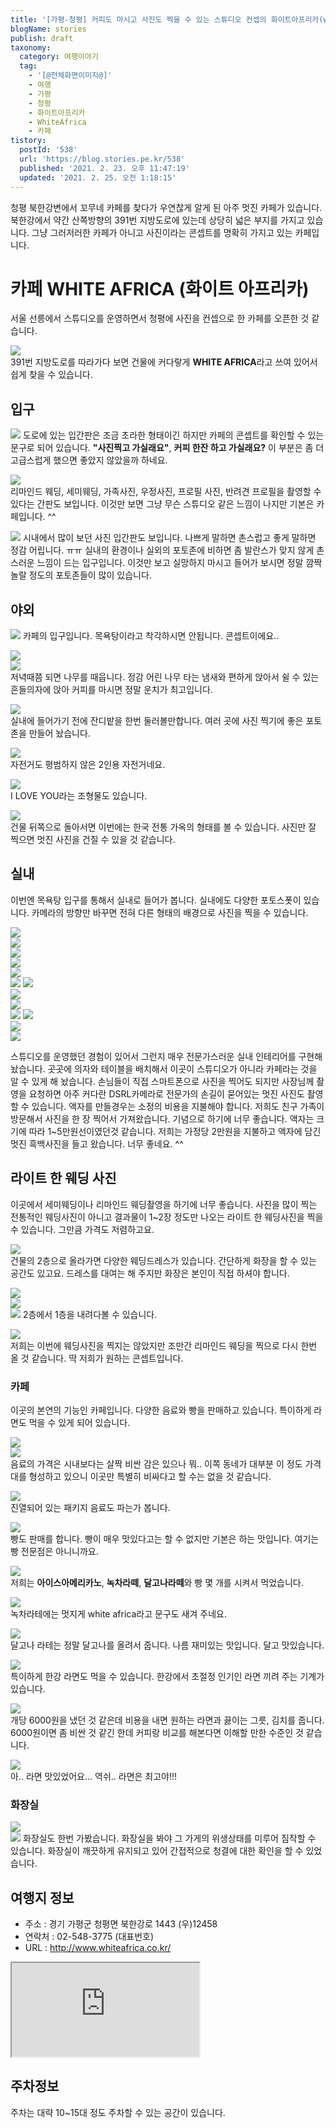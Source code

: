 ```yaml
---
title: '[가평-청평] 커피도 마시고 사진도 찍을 수 있는 스튜디오 컨셉의 화이트아프리카(white Africa)'
blogName: stories
publish: draft
taxonomy:
  category: 여행이야기
  tag:
    - '[@전체화면이미지@]'
    - 여행
    - 가평
    - 청평
    - 화이트아프리카
    - WhiteAfrica
    - 카페
tistory:
  postId: '538'
  url: 'https://blog.stories.pe.kr/538'
  published: '2021. 2. 23. 오후 11:47:19'
  updated: '2021. 2. 25. 오전 1:18:15'
---
```


청평 북한강변에서 꼬무네 카페를 찾다가 우연찮게 알게 된 아주 멋진 카페가 있습니다. 북한강에서 약간 산쪽방향의 391번 지방도로에 있는데 상당히 넓은 부지를 가지고 있습니다. 그냥 그러저러한 카페가 아니고 사진이라는 콘셉트를 명확히 가지고 있는 카페입니다.

# 카페 WHITE AFRICA (화이트 아프리카)

서울 선릉에서 스튜디오를 운영하면서 청평에 사진을 컨셉으로 한 카페를 오픈한 것 같습니다.

![](./images/20210211_182026-01.jpeg)  
391번 지방도로를 따라가다 보면 건물에 커다랗게 **WHITE AFRICA**라고 쓰여 있어서 쉽게 찾을 수 있습니다.

## 입구

![](./images/20210211_182118-01.jpeg)
도로에 있는 입간판은 조금 초라한 형태이긴 하지만 카페의 콘셉트를 확인할 수 있는 문구로 되어 있습니다. **"사진찍고 가실래요"**, **커피 한잔 하고 가실래요?** 이 부분은 좀 더 고급스럽게 했으면 좋았지 않았을까 하네요.

![](./images/20210211_182055-01.jpeg)  
리마인드 웨딩, 세미웨딩, 가족사진, 우정사진, 프로필 사진, 반려견 프로필을 촬영할 수 있다는 간판도 보입니다. 이것만 보면 그냥 무슨 스튜디오 같은 느낌이 나지만 기본은 카페입니다. ^^

![](./images/20210211_182104-01.jpeg)
시내에서 많이 보던 사진 입간판도 보입니다. 나쁘게 말하면 촌스럽고 좋게 말하면 정감 어립니다. ㅠㅠ 실내의 환경이나 실외의 포토존에 비하면 좀 발란스가 맞지 않게 촌스러운 느낌이 드는 입구입니다. 이것만 보고 실망하지 마시고 들어가 보시면 정말 깜짝 놀랄 정도의 포토존들이 많이 있습니다.

## 야외

![](./images/20210211_182325-01.jpeg)
카페의 입구입니다. 목욕탕이라고 착각하시면 안됩니다. 콘셉트이에요..

![](./images/20210211_181914-01.jpeg)  
![](./images/20210211_181945-01.jpeg)  
저녁때쯤 되면 나무를 때웁니다. 정감 어린 나무 타는 냄새와 편하게 앉아서 쉴 수 있는 흔들의자에 앉아 커피를 마시면 정말 운치가 최고입니다.

![](./images/20210211_182145-01.jpeg)  
실내에 들어가기 전에 잔디밭을 한번 둘러볼만합니다. 여러 곳에 사진 찍기에 좋은 포토존을 만들어 놨습니다.

![](./images/20210211_182252-01.jpeg)  
자전거도 평범하지 않은 2인용 자전거네요.

![](./images/20210211_182306-01.jpeg)  
I LOVE YOU라는 조형물도 있습니다.

![](./images/20210211_182406-01.jpeg)  
건물 뒤쪽으로 돌아서면 이번에는 한국 전통 가옥의 형태를 볼 수 있습니다. 사진만 잘 찍으면 멋진 사진을 건질 수 있을 것 같습니다.

## 실내

이번엔 목욕탕 입구를 통해서 실내로 들어가 봅니다. 실내에도 다양한 포토스폿이 있습니다. 카메라의 방향만 바꾸면 전혀 다른 형태의 배경으로 사진을 찍을 수 있습니다.

![](./images/20210211_175255-01.jpeg)  
![](./images/20210211_175302-01.jpeg)  
![](./images/20210211_175311-01.jpeg)  
![](./images/20210211_175434-01.jpeg)  
![](./images/20210211_175443-01.jpeg)  
![](./images/20210211_175456-01.jpeg)
![](./images/20210211_175507-01.jpeg)  
![](./images/20210211_175517-01.jpeg)  
![](./images/20210211_180036-01.jpeg)  
![](./images/20210211_180041-01.jpeg)
![](./images/20210211_180048-01.jpeg)  
![](./images/20210211_181602-01.jpeg)  
![](./images/20210211_181726-01.jpeg)

스튜디오를 운영했던 경험이 있어서 그런지 매우 전문가스러운 실내 인테리어를 구현해 놨습니다. 곳곳에 의자와 테이블을 배치해서 이곳이 스튜디오가 아니라 카페라는 것을 알 수 있게 해 놨습니다. 손님들이 직접 스마트폰으로 사진을 찍어도 되지만 사장님께 촬영을 요청하면 아주 커다란 DSRL카메라로 전문가의 손길이 묻어있는 멋진 사진도 촬영할 수 있습니다. 액자를 만들경우는 소정의 비용을 지불해야 합니다. 저희도 친구 가족이 방문해서 사진을 한 장 찍어서 가져왔습니다. 기념으로 하기에 너무 좋습니다. 액자는 크기에 따라 1~5만원선이였던것 같습니다. 저희는 가정당 2만원을 지불하고 액자에 담긴 멋진 흑백사진을 들고 왔습니다. 너무 좋네요. ^^

## 라이트 한 웨딩 사진

이곳에서 세미웨딩이나 리마인드 웨딩촬영을 하기에 너무 좋습니다. 사진을 많이 찍는 전통적인 웨딩사진이 아니고 결과물이 1~2장 정도만 나오는 라이트 한 웨딩사진을 찍을 수 있습니다. 그만큼 가격도 저렴하고요.

![](./images/20210211_175612-01.jpeg)  
건물의 2층으로 올라가면 다양한 웨딩드레스가 있습니다. 간단하게 화장을 할 수 있는 공간도 있고요. 드레스를 대여는 해 주지만 화장은 본인이 직접 하셔야 합니다.

![](./images/20210211_175642-01.jpeg)  
![](./images/20210211_175652-01.jpeg)  
![](./images/20210211_175659-01.jpeg)
2층에서 1층을 내려다볼 수 있습니다.

![](./images/20210211_182653-01.jpeg)  
저희는 이번에 웨딩사진을 찍지는 않았지만 조만간 리마인드 웨딩을 찍으로 다시 한번 올 것 같습니다. 딱 저희가 원하는 콘셉트입니다.

### 카페

이곳의 본연의 기능인 카페입니다. 다양한 음료와 빵을 판매하고 있습니다. 특이하게 라면도 먹을 수 있게 되어 있습니다.

![](./images/20210211_175424-01.jpeg)  
![](./images/20210211_175417-01.jpeg)  
음료의 가격은 시내보다는 살짝 비싼 감은 있으나 뭐.. 이쪽 동네가 대부분 이 정도 가격대를 형성하고 있으니 이곳만 특별히 비싸다고 할 수는 없을 것 같습니다.

![](./images/20210211_175355-01.jpeg)  
진열되어 있는 패키지 음료도 파는가 봅니다.

![](./images/20210211_175401-01.jpeg)  
빵도 판매를 합니다. 빵이 매우 맛있다고는 할 수 없지만 기본은 하는 맛입니다. 여기는 빵 전문점은 아니니까요.

![](./images/20210211_182734-01.jpeg)  
저희는 **아이스아메리카노**, **녹차라떼**, **달고나라떼**와 빵 몇 개를 시켜서 먹었습니다.

![](./images/20210211_182822-01.jpeg)  
녹차라테에는 멋지게 white africa라고 문구도 새겨 주네요.

![](./images/20210211_182859-01.jpeg)  
달고나 라테는 정말 달고나를 올려서 줍니다. 나름 재미있는 맛입니다. 달고 맛있습니다.

![](./images/20210211_175324-01.jpeg)  
특이하게 한강 라면도 먹을 수 있습니다. 한강에서 초절정 인기인 라면 끼려 주는 기계가 있습니다.

![](./images/20210211_175338-01.jpeg)  
개당 6000원을 냈던 것 같은데 비용을 내면 원하는 라면과 끓이는 그릇, 김치를 줍니다.
6000원이면 좀 비싼 것 같긴 한데 커피랑 비교를 해본다면 이해할 만한 수준인 것 같습니다.

![](./images/20210211_180129-01.jpeg)  
아.. 라면 맛있었어요... 역쉬.. 라면은 최고야!!!

### 화장실

![](./images/20210211_175943-01.jpeg)  
![](./images/20210211_182619-01.jpeg)
화장실도 한번 가봤습니다. 화장실을 봐야 그 가게의 위생상태를 미루어 짐작할 수 있습니다. 화장실이 깨끗하게 유지되고 있어 간접적으로 청결에 대한 확인을 할 수 있었습니다.

## 여행지 정보

- 주소 : 경기 가평군 청평면 북한강로 1443 (우)12458
- 연락처 : 02-548-3775 (대표번호)
- URL : http://www.whiteafrica.co.kr/

<div class='embed-responsive embed-responsive-16by9'>
<iframe src='https://www.google.com/maps/embed?pb=!1m18!1m12!1m3!1d5628.598359815199!2d127.37806022255616!3d37.65052824599311!2m3!1f0!2f0!3f0!3m2!1i1024!2i768!4f13.1!3m3!1m2!1s0x356336421445c6bd%3A0xd00ff2034ac08101!2z6rK96riw64-EIOyWke2Pieq1sCDshJzsooXrqbQ!5e0!3m2!1sko!2skr!4v1614183076982!5m2!1sko!2skr' class='embed-responsive-item' allowfullscreen></iframe>
</div>

## 주차정보

주차는 대략 10~15대 정도 주차할 수 있는 공간이 있습니다.
